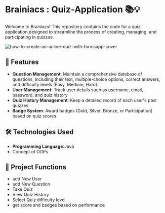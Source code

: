 # Brainiacs : Quiz-Application 📚💡

Welcome to Brainiacs! This repository contains the code for a quiz application,designed to streamline the process of creating, managing, and participating in quizzes.

![how-to-create-an-online-quiz-with-formsapp-cover](https://github.com/user-attachments/assets/29fe2f20-11da-4928-bd79-8e30195470e9)

## 🚀 Features
- **Question Management**: Maintain a comprehensive database of questions, including their text, 
  multiple-choice options, correct answers, and difficulty levels (Easy, Medium, Hard).
- **User Management**: Track user details such as username, email, password, and quiz history
- **Quiz History Management**: Keep a detailed record of each user's past quizzes
- **Badge System**: Award badges (Gold, Silver, Bronze, or Participation) based on quiz scores

## 🛠️ Technologies Used
- **Programming Language**:Java
- Concept of OOPs

## 📂 Project Functions
- add New User
- add New Question
- Take Quiz
- View Quiz History
- Select Quiz difficulty level
- get score and badges based on performance

